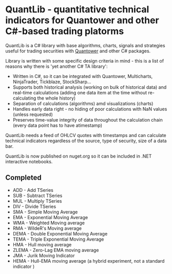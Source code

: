 # QuantLib - quantitative technical indicators for Quantower and other C#-based trading platorms

QuantLib is a C# library with base algorithms, charts, signals and strategies useful for trading securities with [Quantower](https://www.quantower.com/) and other C# packages.

Library is written with some specific design criteria in mind - this is a list of reasons why there is 'yet another C# TA library':

- Written in C#, so it can be integrated with Quantower, Multicharts, NinjaTrader, Tickblaze, StockSharp...
- Supports both historical analysis (working on bulk of historical data) and real-time calculations (adding one data item at the time without re-calculating the whole history)
- Separation of calculations (algorithms) amd visualizations (charts)
- Handles early data right - no hiding of poor calculations with NaN values (unless requested)
- Preserves time-value integrity of data throughout the calculation chain (every data point has to have atimestamp)

QuantLib needs a feed of OHLCV quotes with timestamps and can calculate technical indicators regardless of the source, type of security, size of a data bar.

QuantLib is now published on nuget.org so it can be included in .NET interactive notebooks.

## Completed

- ADD - Add TSeries
- SUB - Subtract TSeries
- MUL - Multiply TSeries
- DIV - Divide TSeries
- SMA - Simple Moving Average
- EMA - Exponential Moving Average
- WMA - Weighted Moving average
- RMA - WildeR's Moving average
- DEMA - Double Exponential Moving Average
- TEMA - Triple Exponential Moving Average
- HMA - Hull moving average
- ZLEMA - Zero-Lag EMA moving average
- JMA - Jurik Moving Indicator
- HEMA - Hull-EMA moving average (a hybrid experiment, not a standard indicator )
